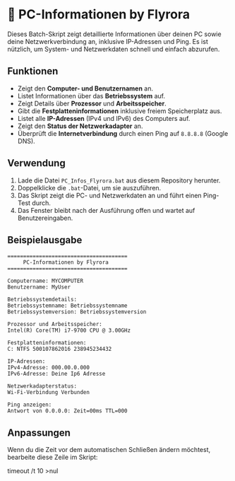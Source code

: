 # 📑 PC-Informationen by Flyrora

Dieses Batch-Skript zeigt detaillierte Informationen über deinen PC sowie deine Netzwerkverbindung an, inklusive IP-Adressen und Ping. Es ist nützlich, um System- und Netzwerkdaten schnell und einfach abzurufen.

## Funktionen

- Zeigt den **Computer- und Benutzernamen** an.
- Listet Informationen über das **Betriebssystem** auf.
- Zeigt Details über **Prozessor** und **Arbeitsspeicher**.
- Gibt die **Festplatteninformationen** inklusive freiem Speicherplatz aus.
- Listet alle **IP-Adressen** (IPv4 und IPv6) des Computers auf.
- Zeigt den **Status der Netzwerkadapter** an.
- Überprüft die **Internetverbindung** durch einen Ping auf `8.8.8.8` (Google DNS).

## Verwendung

1. Lade die Datei `PC_Infos_Flyrora.bat` aus diesem Repository herunter.
2. Doppelklicke die `.bat`-Datei, um sie auszuführen.
3. Das Skript zeigt die PC- und Netzwerkdaten an und führt einen Ping-Test durch.
4. Das Fenster bleibt nach der Ausführung offen und wartet auf Benutzereingaben.

## Beispielausgabe

```plaintext
======================================
     PC-Informationen by Flyrora
======================================

Computername: MYCOMPUTER
Benutzername: MyUser

Betriebssystemdetails:
Betriebssystemname: Betriebssystemname
Betriebssystemversion: Betriebssystemversion

Prozessor und Arbeitsspeicher:
Intel(R) Core(TM) i7-9700 CPU @ 3.00GHz

Festplatteninformationen:
C: NTFS 500107862016 238945234432

IP-Adressen:
IPv4-Adresse: 000.00.0.000
IPv6-Adresse: Deine Ip6 Adresse

Netzwerkadapterstatus:
Wi-Fi-Verbindung Verbunden

Ping anzeigen:
Antwort von 0.0.0.0: Zeit=00ms TTL=000

```

## Anpassungen
Wenn du die Zeit vor dem automatischen Schließen ändern möchtest, bearbeite diese Zeile im Skript:

timeout /t 10 >nul

